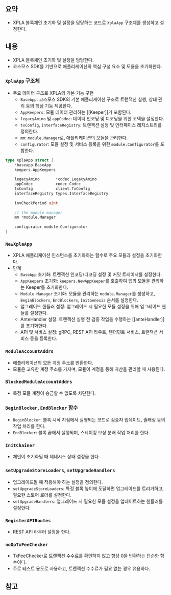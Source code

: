 ## 요약
- XPLA 블록체인 초기화 및 설정을 담당하는 코드로 `XplaApp` 구조체를 생성하고 설정한다.
## 내용
- XPLA 블록체인 초기화 및 설정을 담당한다.
- 코스모스 SDK를 기반으로 애플리케이션의 핵심 구성 요소 및 모듈을 초기화한다.
### `XplaApp` 구조체
- 주요 데이터 구조로 XPLA의 기본 기능 구현
	- `BaseApp`: 코스모스 SDK의 기본 애플리케이션 구조로 트랜잭션 실행, 상태 관리 등의 핵심 기능 제공한다.
	- `AppKeepers`: 모듈 데이터 관리하는 [[Keeper]]가 포함된다.
	- `legacyAmino` 및 `appCodec`: 데이터 인코딩 및 디코딩을 위한 코덱을 설정한다.
	- `txConfig`, `interfaceRegistry`: 트랜잭션 설정 및 인터페이스 레지스트리를 정의한다.
	- `mm`: `module.Manager`로, 애플리케이션의 모듈을 관리한다.
	- `configurator`: 모듈 설정 및 서비스 등록을 위한 `module.Configurator`를 포함한다.
```go
type XplaApp struct {
    *baseapp.BaseApp  
    keepers.AppKeepers  
  
    legacyAmino       *codec.LegacyAmino  
    appCodec          codec.Codec  
    txConfig          client.TxConfig  
    interfaceRegistry types.InterfaceRegistry  
  
    invCheckPeriod uint  
  
    // the module manager  
    mm *module.Manager  
  
    configurator module.Configurator  
}
```
### `NewXplaApp`
- XPLA 애플리케이션 인스턴스를 초기화하는 함수로 주요 모듈과 설정을 초기화한다.
- 단계
	- `BaseApp` 초기화: 트랜잭션 인코딩/디코딩 설정 및 커밋 트레이서를 설정한다.
	- `AppKeepers` 초기화: `keepers.NewAppKeeper`를 호출하여 앱의 모듈을 관리하는 Keeper를 초기화한다.
	- `Module Manager` 초기화: 모듈을 관리하는 `module.Manager`를 생성하고, `BeginBlockers`, `EndBlockers`, `InitGenesis` 순서를 설정한다.
	- 업그레이드 핸들러 설정: 업그레이드 시 필요한 모듈 설정을 위해 업그레이드 핸들를 설정한다.
	- AnteHandler 설정: 트랜잭션 실행 전 검증 작업을 수행하는 [[anteHandler]]를 초기화한다.
	- API 및 서비스 설정: gRPC, REST API 라우트, 텐더민트 서비스, 트랜잭션 서비스 등을 등록한다.
### `ModuleAccountAddrs`
- 애플리케이션의 모든 계정 주소를 반환한다.
- 모듈은 고유한 계정 주소를 가지며, 모듈이 계정을 통해 자산을 관리할 때 사용된다.
### `BlockedModuleAccountAddrs`
- 특정 모듈 계정이 송금할 수 없도록 차단한다.
### `BeginBlocker`, `EndBlocker` 함수
- `BeginBlocker`: 블록 시작 지점에서 실행되는 코드로 검증자 업데이트, 슬래싱 등의 작업 처리를 한다.
- `EndBlocker`: 블록 끝에서 실행되며, 스테이킹 보상 분배 작업 처리를 한다.
### `InitChainer`
- 체인이 초기화될 때 제네시스 상태 설정을 한다.
### `setUpgradeStoreLoaders`, `setUpgradeHandlers` 
- 업그레이드될 때 적용해야 하는 설정을 정의한다.
- `setUpgradeStoreLoaders`: 특정 블록 높이에 도달하면 업그레이드를 트리거하고, 필요한 스토어 로더를 설정한다.
- `setUpgradeHandlers`: 업그레이드 시 필요한 모듈 설정을 업데이트하는 핸들러를 설정한다.
### `RegisterAPIRoutes`
- REST API 라우터 설정을 한다.
### `noOpTxFeeChecker`
- TxFeeChecker로 트랜잭션 수수료를 확인하지 않고 항상 0을 반환하는 단순한 함수이다.
- 주로 테스트 용도로 사용하고, 트랜잭션 수수료가 필요 없는 경우 유용하다.
## 참고